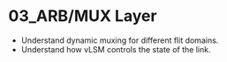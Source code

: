 # 03_ARB/MUX Layer

- Understand dynamic muxing for different flit domains.
- Understand how vLSM controls the state of the link.
